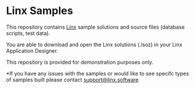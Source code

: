 # Linx Samples

This repository contains [Linx](https://linx.software) sample solutions and source files (database scripts, test data). 

You are able to download and open the Linx solutions (.lsoz) in your Linx Application Designer. 

This repository is provided for demonstration purposes only.

*If you have any issues with the samples or would like to see specifc types of samples built please contact support@linx.software
